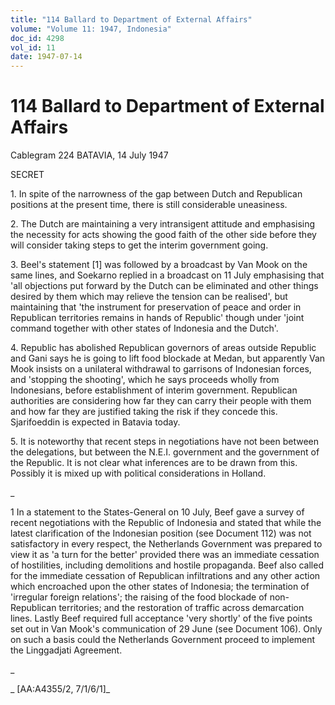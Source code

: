 ```yaml
---
title: "114 Ballard to Department of External Affairs"
volume: "Volume 11: 1947, Indonesia"
doc_id: 4298
vol_id: 11
date: 1947-07-14
---
```


# 114 Ballard to Department of External Affairs

Cablegram 224 BATAVIA, 14 July 1947

SECRET

1\. In spite of the narrowness of the gap between Dutch and Republican positions at the present time, there is still considerable uneasiness.

2\. The Dutch are maintaining a very intransigent attitude and emphasising the necessity for acts showing the good faith of the other side before they will consider taking steps to get the interim government going.

3\. Beel's statement [1] was followed by a broadcast by Van Mook on the same lines, and Soekarno replied in a broadcast on 11 July emphasising that 'all objections put forward by the Dutch can be eliminated and other things desired by them which may relieve the tension can be realised', but maintaining that 'the instrument for preservation of peace and order in Republican territories remains in hands of Republic' though under 'joint command together with other states of Indonesia and the Dutch'.

4\. Republic has abolished Republican governors of areas outside Republic and Gani says he is going to lift food blockade at Medan, but apparently Van Mook insists on a unilateral withdrawal to garrisons of Indonesian forces, and 'stopping the shooting', which he says proceeds wholly from Indonesians, before establishment of interim government. Republican authorities are considering how far they can carry their people with them and how far they are justified taking the risk if they concede this. Sjarifoeddin is expected in Batavia today.

5\. It is noteworthy that recent steps in negotiations have not been between the delegations, but between the N.E.I. government and the government of the Republic. It is not clear what inferences are to be drawn from this. Possibly it is mixed up with political considerations in Holland.

_

1 In a statement to the States-General on 10 July, Beef gave a survey of recent negotiations with the Republic of Indonesia and stated that while the latest clarification of the Indonesian position (see Document 112) was not satisfactory in every respect, the Netherlands Government was prepared to view it as 'a turn for the better' provided there was an immediate cessation of hostilities, including demolitions and hostile propaganda. Beef also called for the immediate cessation of Republican infiltrations and any other action which encroached upon the other states of Indonesia; the termination of 'irregular foreign relations'; the raising of the food blockade of non-Republican territories; and the restoration of traffic across demarcation lines. Lastly Beef required full acceptance 'very shortly' of the five points set out in Van Mook's communication of 29 June (see Document 106). Only on such a basis could the Netherlands Government proceed to implement the Linggadjati Agreement.

_

_ [AA:A4355/2, 7/1/6/1]_
